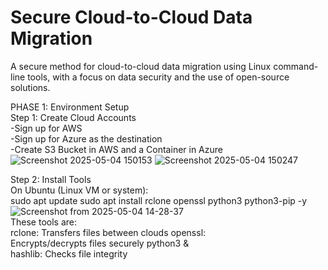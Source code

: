 # Secure Cloud-to-Cloud Data Migration

A secure method for cloud-to-cloud data migration using Linux command-line tools, with a focus on data security and the use of open-source solutions.


PHASE 1: Environment Setup</br>
Step 1: Create Cloud Accounts</br>
-Sign up for AWS</br>
-Sign up for Azure as the destination</br>
-Create S3 Bucket in AWS and a Container in Azure</br>
![Screenshot 2025-05-04 150153](https://github.com/user-attachments/assets/2ff013c9-6369-430f-acfc-b8b6b45796fc)
![Screenshot 2025-05-04 150247](https://github.com/user-attachments/assets/9a342c19-1c5e-4d62-b9b5-accf364a2d5e)

Step 2: Install Tools</br>
On Ubuntu (Linux VM or system):</br>
sudo apt update sudo apt install rclone openssl python3 python3-pip -y
![Screenshot from 2025-05-04 14-28-37](https://github.com/user-attachments/assets/93457510-54e4-48b1-b769-92ec7b13e016)</br>
These tools are: </br>
rclone: Transfers files between clouds openssl:</br>Encrypts/decrypts files securely python3 & </br>hashlib: Checks file integrity 


